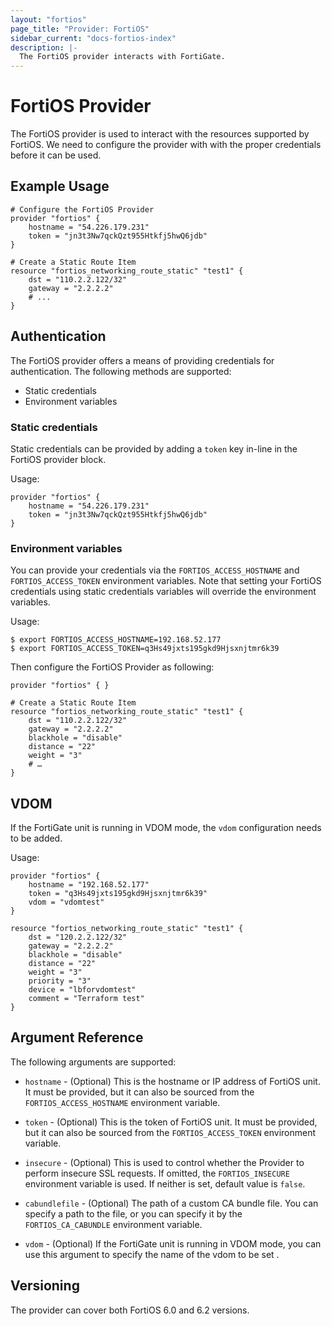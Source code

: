 ```yaml
---
layout: "fortios"
page_title: "Provider: FortiOS"
sidebar_current: "docs-fortios-index"
description: |-
  The FortiOS provider interacts with FortiGate.
---
```


# FortiOS Provider

The FortiOS provider is used to interact with the resources supported by FortiOS. We need to configure the provider with with the proper credentials before it can be used.

## Example Usage

```hcl
# Configure the FortiOS Provider
provider "fortios" {
	hostname = "54.226.179.231"
	token = "jn3t3Nw7qckQzt955Htkfj5hwQ6jdb"
}

# Create a Static Route Item
resource "fortios_networking_route_static" "test1" {
	dst = "110.2.2.122/32"
	gateway = "2.2.2.2"
	# ...
}
```

## Authentication

The FortiOS provider offers a means of providing credentials for authentication. The following methods are supported:

- Static credentials
- Environment variables

### Static credentials
Static credentials can be provided by adding a `token` key in-line in the FortiOS provider block.

Usage:
```hcl
provider "fortios" {
	hostname = "54.226.179.231"
	token = "jn3t3Nw7qckQzt955Htkfj5hwQ6jdb"
}
```
### Environment variables
You can provide your credentials via the `FORTIOS_ACCESS_HOSTNAME` and `FORTIOS_ACCESS_TOKEN` environment variables. Note that setting your FortiOS credentials using static credentials variables will override the environment variables.

Usage:

```hcl
$ export FORTIOS_ACCESS_HOSTNAME=192.168.52.177
$ export FORTIOS_ACCESS_TOKEN=q3Hs49jxts195gkd9Hjsxnjtmr6k39
```

Then configure the FortiOS Provider as following:

```hcl
provider "fortios" { }

# Create a Static Route Item
resource "fortios_networking_route_static" "test1" {
	dst = "110.2.2.122/32"
	gateway = "2.2.2.2"
	blackhole = "disable"
	distance = "22"
	weight = "3"
	# …
}
```
## VDOM
If the FortiGate unit is running in VDOM mode, the `vdom` configuration needs to be added.

Usage:

```hcl
provider "fortios" {
	hostname = "192.168.52.177"
	token = "q3Hs49jxts195gkd9Hjsxnjtmr6k39"
	vdom = "vdomtest"
}

resource "fortios_networking_route_static" "test1" {
	dst = "120.2.2.122/32"
	gateway = "2.2.2.2"
	blackhole = "disable"
	distance = "22"
	weight = "3"
	priority = "3"
	device = "lbforvdomtest"
	comment = "Terraform test"
}
```

## Argument Reference
The following arguments are supported:

* `hostname` - (Optional) This is the hostname or IP address of FortiOS unit. It must be provided, but it can also be sourced from the `FORTIOS_ACCESS_HOSTNAME` environment variable.

* `token` - (Optional) This is the token of FortiOS unit. It must be provided, but it can also be sourced from the `FORTIOS_ACCESS_TOKEN` environment variable.

* `insecure` - (Optional) This is used to control whether the Provider to perform insecure SSL requests. If omitted, the `FORTIOS_INSECURE` environment variable is used. If neither is set, default value is `false`.

* `cabundlefile` - (Optional) The path of a custom CA bundle file. You can specify a path to the file, or you can specify it by the `FORTIOS_CA_CABUNDLE` environment variable.

* `vdom` - (Optional) If the FortiGate unit is running in VDOM mode, you can use this argument to specify the name of the vdom to be set .

## Versioning

The provider can cover both FortiOS 6.0 and 6.2 versions.
